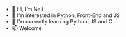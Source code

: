 - 👋 Hi, I’m Neli
- 👀 I’m interested in Python, Front-End and JS
- 🌱 I’m currently learning Python, JS and C
- 📫 Welcome

<!---
imneli/imneli is a ✨ special ✨ repository because its `README.md` (this file) appears on your GitHub profile.
You can click the Preview link to take a look at your changes.
--->
